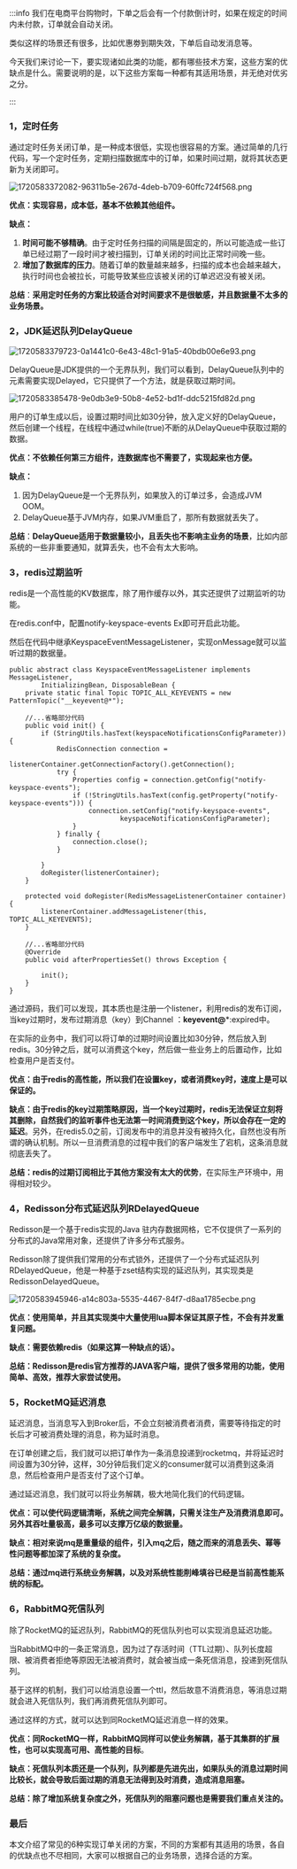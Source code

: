 :::info
我们在电商平台购物时，下单之后会有一个付款倒计时，如果在规定的时间内未付款，订单就会自动关闭。

类似这样的场景还有很多，比如优惠劵到期失效，下单后自动发消息等。

今天我们来讨论一下，要实现诸如此类的功能，都有哪些技术方案，这些方案的优缺点是什么。需要说明的是，以下这些方案每一种都有其适用场景，并无绝对优劣之分。

:::

### 1，定时任务

通过定时任务关闭订单，是一种成本很低，实现也很容易的方案。通过简单的几行代码，写一个定时任务，定期扫描数据库中的订单，如果时间过期，就将其状态更新为关闭即可。

![1720583372082-96311b5e-267d-4deb-b709-60ffc724f568.png](./assets/1720583372082-96311b5e-267d-4deb-b709-60ffc724f568.png)

**优点：实现容易，成本低，基本不依赖其他组件。**

**缺点：**

1. **时间可能不够精确**。由于定时任务扫描的间隔是固定的，所以可能造成一些订单已经过期了一段时间才被扫描到，订单关闭的时间比正常时间晚一些。
2. **增加了数据库的压力**。随着订单的数量越来越多，扫描的成本也会越来越大，执行时间也会被拉长，可能导致某些应该被关闭的订单迟迟没有被关闭。

**总结**：**采用定时任务的方案比较适合对时间要求不是很敏感，并且数据量不太多的业务场景。**

### 2，JDK延迟队列DelayQueue

![1720583379723-0a1441c0-6e43-48c1-91a5-40bdb00e6e93.png](./assets/1720583379723-0a1441c0-6e43-48c1-91a5-40bdb00e6e93.png)

DelayQueue是JDK提供的一个无界队列，我们可以看到，DelayQueue队列中的元素需要实现Delayed，它只提供了一个方法，就是获取过期时间。

![1720583385478-9e0db3e9-50b8-4e52-bd1f-ddc5215fd82d.png](./assets/1720583385478-9e0db3e9-50b8-4e52-bd1f-ddc5215fd82d.png)

用户的订单生成以后，设置过期时间比如30分钟，放入定义好的DelayQueue，然后创建一个线程，在线程中通过while(true)不断的从DelayQueue中获取过期的数据。

**优点：不依赖任何第三方组件，连数据库也不需要了，实现起来也方便。**

**缺点：**

1. 因为DelayQueue是一个无界队列，如果放入的订单过多，会造成JVM OOM。
2. DelayQueue基于JVM内存，如果JVM重启了，那所有数据就丢失了。

**总结**：**DelayQueue适用于数据量较小，且丢失也不影响主业务的场景**，比如内部系统的一些非重要通知，就算丢失，也不会有太大影响。

### 3，redis过期监听

redis是一个高性能的KV数据库，除了用作缓存以外，其实还提供了过期监听的功能。

在redis.conf中，配置notify-keyspace-events Ex即可开启此功能。

然后在代码中继承KeyspaceEventMessageListener，实现onMessage就可以监听过期的数据量。

```shell
public abstract class KeyspaceEventMessageListener implements MessageListener,
        InitializingBean, DisposableBean {
    private static final Topic TOPIC_ALL_KEYEVENTS = new PatternTopic("__keyevent@*");

    //...省略部分代码
    public void init() {
        if (StringUtils.hasText(keyspaceNotificationsConfigParameter)) {
            RedisConnection connection =
                    listenerContainer.getConnectionFactory().getConnection();
            try {
                Properties config = connection.getConfig("notify-keyspace-events");
                if (!StringUtils.hasText(config.getProperty("notify-keyspace-events"))) {
                    connection.setConfig("notify-keyspace-events",
                            keyspaceNotificationsConfigParameter);
                }
            } finally {
                connection.close();
            }

        }
        doRegister(listenerContainer);
    }
    
    protected void doRegister(RedisMessageListenerContainer container) {
        listenerContainer.addMessageListener(this, TOPIC_ALL_KEYEVENTS);
    }

    //...省略部分代码
    @Override
    public void afterPropertiesSet() throws Exception {

        init();
    }
}
```

通过源码，我们可以发现，其本质也是注册一个listener，利用redis的发布订阅，当key过期时，发布过期消息（key）到Channel ：**keyevent@***:expired中。

在实际的业务中，我们可以将订单的过期时间设置比如30分钟，然后放入到redis。30分钟之后，就可以消费这个key，然后做一些业务上的后置动作，比如检查用户是否支付。

**优点：**由于redis的高性能，所以我们**在设置key，或者消费key时，速度上是可以保证的。**

**缺点：由于redis的key过期策略原因，当一个key过期时，redis无法保证立刻将其删除，自然我们的监听事件也无法第一时间消费到这个key，所以会存在一定的延迟**。另外，在redis5.0之前，订阅发布中的消息并没有被持久化，自然也没有所谓的确认机制。所以一旦消费消息的过程中我们的客户端发生了宕机，这条消息就彻底丢失了。

**总结：redis的过期订阅相比于其他方案没有太大的优势**，在实际生产环境中，用得相对较少。

### 4，Redisson分布式延迟队列RDelayedQueue

Redisson是一个基于redis实现的Java 驻内存数据网格，它不仅提供了一系列的分布式的Java常用对象，还提供了许多分布式服务。

Redisson除了提供我们常用的分布式锁外，还提供了一个分布式延迟队列RDelayedQueue，他是一种基于zset结构实现的延迟队列，其实现类是RedissonDelayedQueue。

![1720583945946-a14c803a-5535-4467-84f7-d8aa1785ecbe.png](./assets/1720583945946-a14c803a-5535-4467-84f7-d8aa1785ecbe.png)

**优点：使用简单，并且其实现类中大量使用lua脚本保证其原子性，不会有并发重复问题。**

**缺点：需要依赖redis（如果这算一种缺点的话）。**

**总结：Redisson是redis官方推荐的JAVA客户端，提供了很多常用的功能，使用简单、高效，推荐大家尝试使用。**

### 5，RocketMQ延迟消息

延迟消息，当消息写入到Broker后，不会立刻被消费者消费，需要等待指定的时长后才可被消费处理的消息，称为延时消息。

在订单创建之后，我们就可以把订单作为一条消息投递到rocketmq，并将延迟时间设置为30分钟，这样，30分钟后我们定义的consumer就可以消费到这条消息，然后检查用户是否支付了这个订单。

通过延迟消息，我们就可以将业务解耦，极大地简化我们的代码逻辑。

**优点：可以使代码逻辑清晰，系统之间完全解耦，只需关注生产及消费消息即可。另外其吞吐量极高，最多可以支撑万亿级的数据量。**

**缺点：相对来说mq是重量级的组件，引入mq之后，随之而来的消息丢失、幂等性问题等都加深了系统的复杂度。**

**总结：通过mq进行系统业务解耦，以及对系统性能削峰填谷已经是当前高性能系统的标配。**

### 6，RabbitMQ死信队列

除了RocketMQ的延迟队列，RabbitMQ的死信队列也可以实现消息延迟功能。

当RabbitMQ中的一条正常消息，因为过了存活时间（TTL过期）、队列长度超限、被消费者拒绝等原因无法被消费时，就会被当成一条死信消息，投递到死信队列。

基于这样的机制，我们可以给消息设置一个ttl，然后故意不消费消息，等消息过期就会进入死信队列，我们再消费死信队列即可。

通过这样的方式，就可以达到同RocketMQ延迟消息一样的效果。

**优点：同RocketMQ一样，RabbitMQ同样可以使业务解耦，基于其集群的扩展性，也可以实现高可用、高性能的目标**。

**缺点：死信队列本质还是一个队列，队列都是先进先出，如果队头的消息过期时间比较长，就会导致后面过期的消息无法得到及时消费，造成消息阻塞。**

**总结：除了增加系统复杂度之外，死信队列的阻塞问题也是需要我们重点关注的。**

### 最后

本文介绍了常见的6种实现订单关闭的方案，不同的方案都有其适用的场景，各自的优缺点也不尽相同，大家可以根据自己的业务场景，选择合适的方案。
